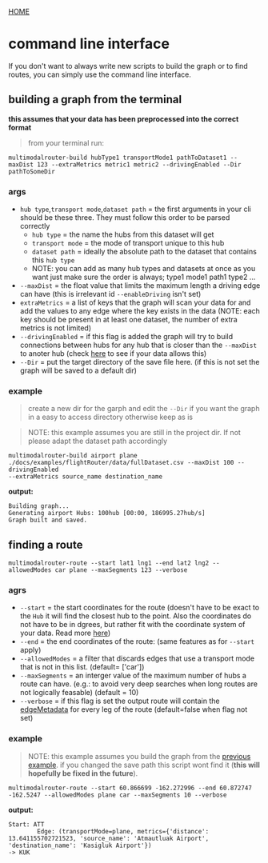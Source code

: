 [HOME](../README.md)

# command line interface

If you don't want to always write new scripts to build the graph or to find routes, you can simply use the command line interface.

## building a graph from the terminal

**this assumes that your data has been preprocessed into the correct format**

> from your terminal run:

```
multimodalrouter-build hubType1 transportMode1 pathToDataset1 --maxDist 123 --extraMetrics metric1 metric2 --drivingEnabled --Dir pathToSomeDir
```
### args

- `hub type`,`transport mode`,`dataset path` = the first arguments in your cli should be these three. They must follow this order to be parsed correctly
    - `hub type` = the name the hubs from this dataset will get
    - `transport mode` = the mode of transport unique to this hub
    - `dataset path` = ideally the absolute path to the dataset that contains this `hub type`
    - NOTE: you can add as many hub types and datasets at once as you want just make sure the order is always; type1 mode1 path1 type2 ...
- `--maxDist` = the float value that limits the maximum length a driving edge can have (this is irrelevant id `--enableDriving` isn't set)
- `extraMetrics` = a list of keys that the graph will scan your data for and add the values to any edge where the key exists in the data (NOTE: each key should be present in at least one dataset, the number of extra metrics is not limited)
- `--drivingEnabled` = if this flag is added the graph will try to build connections between hubs for any hub that is closer than the `--maxDist` to anoter hub (check [here](../README.md#important-considerations-for-your-usecase) to see if your data allows this)
- `--Dir` = put the target directory of the save file here. (if this is not set the graph will be saved to a default dir)

### example

> create a new dir for the garph and edit the `--Dir` if you want the graph in a easy to access directory otherwise keep as is

> NOTE: this example assumes you are still in the project dir. If not please adapt the dataset path accordingly

```text
multimodalrouter-build airport plane ./docs/examples/flightRouter/data/fullDataset.csv --maxDist 100 --drivingEnabled 
--extraMetrics source_name destination_name
```

**output:**

```text
Building graph...
Generating airport Hubs: 100hub [00:00, 186995.27hub/s]
Graph built and saved.
```

## finding a route

```text
multimodalrouter-route --start lat1 lng1 --end lat2 lng2 --allowedModes car plane --maxSegments 123 --verbose
```

### agrs

- `--start` = the start coordinates for the route (doesn't have to be exact to the `Hub` it will find the closest hub to the point. Also the coordinates do not have to be in dgrees, but rather fit with the coordinate system of your data. Read more [here](./graph.md#advanced-options))
- `--end` = the end coordinates of the route: (same features as for `--start` apply)
- `--allowedModes` = a filter that discards edges that use a transport mode that is not in this list. (default= ['car'])
- `--maxSegments` = an interger value of the maximum number of hubs a route can have. (e.g.: to avoid very deep searches when long routes are not logically feasable) (default = 10)
- `--verbose` = if this flag is set the output route will contain the [edgeMetadata](./graph.md#edgemetadata) for every leg of the route (default=false when flag not set)

### example

> NOTE: this example assumes you build the graph from the [previous example](#example).
> if you changed the save path this script wont find it (**this will hopefully be fixed in the future**).

```text
multimodalrouter-route --start 60.866699 -162.272996 --end 60.872747 -162.5247 --allowedModes plane car --maxSegments 10 --verbose
```

**output:**

```text
Start: ATT
        Edge: (transportMode=plane, metrics={'distance': 13.641155702721523, 'source_name': 'Atmautluak Airport', 'destination_name': 'Kasigluk Airport'})
-> KUK
```